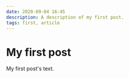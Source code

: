 ```yaml
---
date: 2020-09-04 16:45
description: A description of my first post.
tags: first, article
---
```

# My first post

My first post's text.